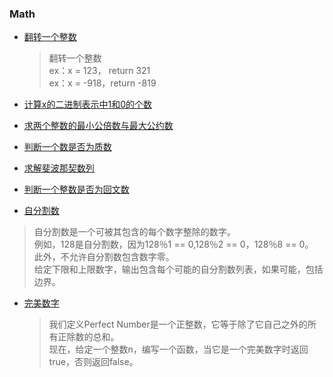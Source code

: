 ### Math

- [翻转一个整数](/Math/reverse_int.cpp)

  > 翻转一个整数  
  > ex：x = 123， return  321  
  > ex：x = -918，return -819

- [计算x的二进制表示中1和0的个数](/Math/bit_count.cpp)

- [求两个整数的最小公倍数与最大公约数](/Math/lcm_gcd.cpp)

- [判断一个数是否为质数](/Math/prime.cpp)

- [求解斐波那契数列](/Math/fib.cpp)
- [判断一个整数是否为回文数](/Math/is_palindrome.cpp)

- [自分割数](/Math/self_divide_number.cpp)

 > 自分割数是一个可被其包含的每个数字整除的数字。   
   例如，128是自分割数，因为128％1 == 0,128％2 == 0，128％8 == 0。   
   此外，不允许自分割数包含数字零。   
   给定下限和上限数字，输出包含每个可能的自分割数列表，如果可能，包括边界。


- [完美数字](/Math/perfect_number.cpp)
	
	> 我们定义Perfect Number是一个正整数，它等于除了它自己之外的所有正除数的总和。   
      现在，给定一个整数n，编写一个函数，当它是一个完美数字时返回true，否则返回false。